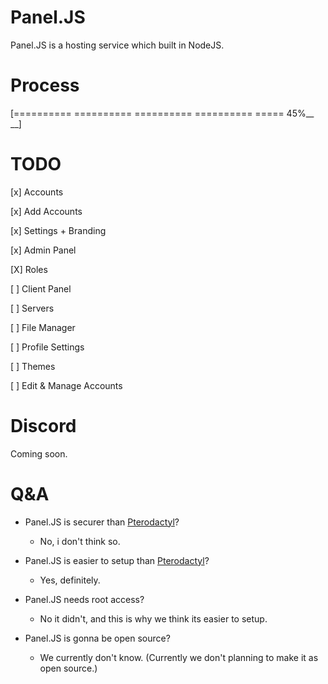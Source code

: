 # Panel.JS
Panel.JS is a hosting service which built in NodeJS.

# Process
[========== ========== ========== ========== =====      45%__                                                       __]

# TODO
[x] Accounts

[x] Add Accounts

[x] Settings + Branding

[x] Admin Panel

[X] Roles

[ ] Client Panel

[ ] Servers

[ ] File Manager

[ ] Profile Settings

[ ] Themes

[ ] Edit & Manage Accounts

# Discord
Coming soon.

# Q&A

- Panel.JS is securer than [Pterodactyl](https://pterodactyl.io/)?
  - No, i don't think so.

- Panel.JS is easier to setup than [Pterodactyl](https://pterodactyl.io/)?
  - Yes, definitely.

- Panel.JS needs root access?
  - No it didn't, and this is why we think its easier to setup.

- Panel.JS is gonna be open source?
  - We currently don't know. (Currently we don't planning to make it as open source.)
